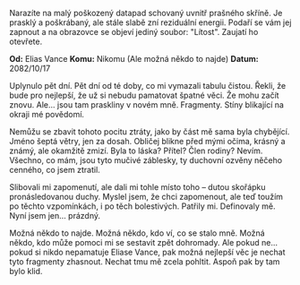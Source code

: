 Narazíte na malý poškozený datapad schovaný uvnitř prašného skříně. Je prasklý a poškrábaný, ale stále slabě zní reziduální energii. Podaří se vám jej zapnout a na obrazovce se objeví jediný soubor: "Lítost". Zaujatí ho otevřete.

**Od:** Elias Vance
**Komu:** Nikomu (Ale možná někdo to najde)
**Datum:** 2082/10/17

Uplynulo pět dní. Pět dní od té doby, co mi vymazali tabulu čistou. Řekli, že bude pro nejlepší, že už si nebudu pamatovat špatné věci. Že mohu začít znovu. Ale… jsou tam praskliny v novém mně. Fragmenty. Stíny blikající na okraji mé povědomí.

Nemůžu se zbavit tohoto pocitu ztráty, jako by část mě sama byla chybějící. Jméno šeptá větry, jen za dosah. Obličej blikne před mými očima, krásný a známý, ale okamžitě zmizí. Byla to láska? Přítel? Člen rodiny? Nevím. Všechno, co mám, jsou tyto mučivé záblesky, ty duchovní ozvěny něčeho cenného, co jsem ztratil.

Slibovali mi zapomenutí, ale dali mi tohle místo toho – dutou skořápku pronásledovanou duchy. Myslel jsem, že chci zapomenout, ale teď toužím po těchto vzpomínkách, i po těch bolestivých. Patřily mi. Definovaly mě. Nyní jsem jen… prázdný.

Možná někdo to najde. Možná někdo, kdo ví, co se stalo mně. Možná někdo, kdo může pomoci mi se sestavit zpět dohromady. Ale pokud ne… pokud si nikdo nepamatuje Eliase Vance, pak možná nejlepší věc je nechat tyto fragmenty zhasnout. Nechat tmu mě zcela pohltit. Aspoň pak by tam bylo klid.
